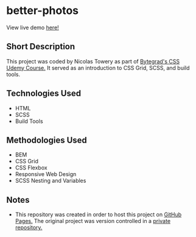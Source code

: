 # better-photos
View live demo [here!](https://nicolastowery.github.io/better-photos/)
## Short Description

This project was coded by Nicolas Towery as part of [Bytegrad's CSS Udemy Course.](https://www.udemy.com/course/professional-css/) It served as an introduction to CSS Grid, SCSS, and build tools.

## Technologies Used

- HTML
- SCSS
- Build Tools

## Methodologies Used

- BEM
- CSS Grid
- CSS Flexbox
- Responsive Web Design
- SCSS Nesting and Variables

## Notes

- This repository was created in order to host this project on [GitHub Pages.](https://nicolastowery.github.io/better-photos/) The original project was version controlled in a [private repository.](https://github.com/nicolastowery/udemy_css_course)
